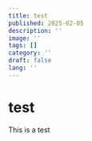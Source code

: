 ```yaml
---
title: test
published: 2025-02-05
description: ''
image: ''
tags: []
category: ''
draft: false 
lang: ''
---
```


# test
This is a test